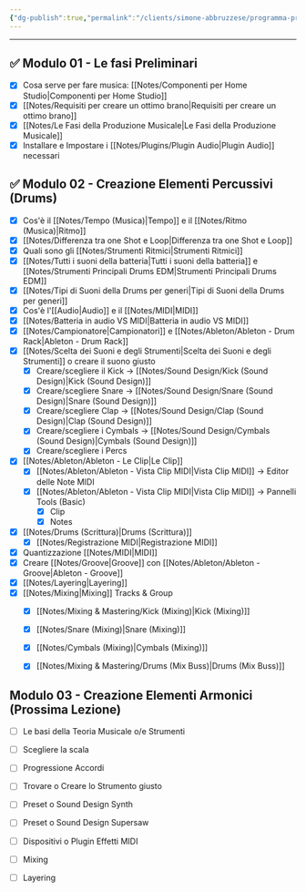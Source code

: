 ```yaml
---
{"dg-publish":true,"permalink":"/clients/simone-abbruzzese/programma-produzione-musicale-con-ableton-simone-abbruzzese/"}
---
```




---
## ✅ Modulo 01 - Le fasi Preliminari

- [x] Cosa serve per fare musica: [[Notes/Componenti per Home Studio\|Componenti per Home Studio]]
- [x] [[Notes/Requisiti per creare un ottimo brano\|Requisiti per creare un ottimo brano]]
- [x] [[Notes/Le Fasi della Produzione Musicale\|Le Fasi della Produzione Musicale]]
- [x] Installare e Impostare i [[Notes/Plugins/Plugin Audio\|Plugin Audio]] necessari

## ✅ Modulo 02 - Creazione Elementi Percussivi (Drums)

- [x] Cos'è il [[Notes/Tempo (Musica)\|Tempo]] e il [[Notes/Ritmo (Musica)\|Ritmo]]
- [x] [[Notes/Differenza tra one Shot e Loop\|Differenza tra one Shot e Loop]]
- [x] Quali sono gli [[Notes/Strumenti Ritmici\|Strumenti Ritmici]]
- [x] [[Notes/Tutti i suoni della batteria\|Tutti i suoni della batteria]] e [[Notes/Strumenti Principali Drums EDM\|Strumenti Principali Drums EDM]]
- [x] [[Notes/Tipi di Suoni della Drums per generi\|Tipi di Suoni della Drums per generi]]
- [x] Cos'è l'[[Audio\|Audio]] e il [[Notes/MIDI\|MIDI]]
- [x] [[Notes/Batteria in audio VS MIDI\|Batteria in audio VS MIDI]]
- [x] [[Notes/Campionatore\|Campionatori]] e [[Notes/Ableton/Ableton - Drum Rack\|Ableton - Drum Rack]]
- [x] [[Notes/Scelta dei Suoni e degli Strumenti\|Scelta dei Suoni e degli Strumenti]] o creare il suono giusto
	- [x] Creare/scegliere il Kick → [[Notes/Sound Design/Kick (Sound Design)\|Kick (Sound Design)]]
	- [x] Creare/scegliere Snare → [[Notes/Sound Design/Snare (Sound Design)\|Snare (Sound Design)]]
	- [x] Creare/scegliere Clap → [[Notes/Sound Design/Clap (Sound Design)\|Clap (Sound Design)]]
	- [x] Creare/scegliere i Cymbals → [[Notes/Sound Design/Cymbals (Sound Design)\|Cymbals (Sound Design)]]
	- [x] Creare/scegliere i Percs
- [x] [[Notes/Ableton/Ableton - Le Clip\|Le Clip]] 
	- [x] [[Notes/Ableton/Ableton - Vista Clip MIDI\|Vista Clip MIDI]] → Editor delle Note MIDI
	- [x] [[Notes/Ableton/Ableton - Vista Clip MIDI\|Vista Clip MIDI]] → Pannelli Tools (Basic)
		- [x] Clip
		- [x] Notes
- [x] [[Notes/Drums (Scrittura)\|Drums (Scrittura)]]
	- [x] [[Notes/Registrazione MIDI\|Registrazione MIDI]]
- [x] Quantizzazione [[Notes/MIDI\|MIDI]]
- [x] Creare [[Notes/Groove\|Groove]] con [[Notes/Ableton/Ableton - Groove\|Ableton - Groove]]
- [x] [[Notes/Layering\|Layering]]
- [x] [[Notes/Mixing\|Mixing]] Tracks & Group
	- [x] [[Notes/Mixing & Mastering/Kick (Mixing)\|Kick (Mixing)]]
	- [x] [[Notes/Snare (Mixing)\|Snare (Mixing)]]
	- [x] [[Notes/Cymbals (Mixing)\|Cymbals (Mixing)]]
	- [x] [[Notes/Mixing & Mastering/Drums (Mix Buss)\|Drums (Mix Buss)]]


## Modulo 03 - Creazione Elementi Armonici (Prossima Lezione)

- [ ] Le basi della Teoria Musicale o/e Strumenti
- [ ] Scegliere la scala
- [ ] Progressione Accordi
- [ ] Trovare o Creare lo Strumento giusto
- [ ] Preset o Sound Design Synth
- [ ] Preset o Sound Design Supersaw
- [ ] Dispositivi o Plugin Effetti MIDI
- [ ] Mixing
- [ ] Layering

